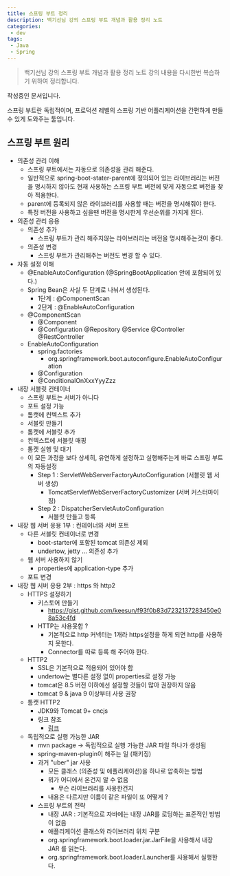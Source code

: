 ```yaml
---
title: 스프링 부트 정리
description: 백기선님 강의 스프링 부트 개념과 활용 정리 노트
categories:
 - dev
tags:
 - Java
 - Spring
---
```

> 백기선님 강의 스프링 부트 개념과 활용 정리 노트
강의 내용을 다시한번 복습하기 위하여 정리합니다.

작성중인 문서입니다.

스프링 부트란 독립적이며, 프로덕션 레벨의 스프링 기반 어플리케이션을 간편하게 만들수 있게 도와주는 툴입니다. 

## 스프링 부트 원리

* 의존성 관리 이해
  * 스프링 부트에서는 자동으로 의존성을 관리 해준다.
  * 일반적으로 spring-boot-stater-parent에 정의되어 있는 라이브러리는 버전을 명시하지 않아도 현재 사용하는 스프링 부트 버전에 맞게 자동으로 버전을 찾아 적용한다.
  * parent에 등록되지 않은 라이브러리를 사용할 때는 버전을 명시해줘야 한다.
  * 특정 버전을 사용하고 싶을땐 버전을 명시한게 우선순위를 가지게 된다.
* 의존성 관리 응용
  * 의존성 추가
    * 스프링 부트가 관리 해주지않는 라이브러리는 버전을 명시해주는것이 좋다.
  * 의존성 변경
    * 스프링 부트가 관리해주는 버전도 변경 할 수 있다.
* 자동 설정 이해
  * @EnableAutoConfiguration (@SpringBootApplication 안에 포함되어 있다.)
  * Spring Bean은 사실 두 단계로 나눠서 생성된다.
    * 1단계 : @ComponentScan
    * 2단계 : @EnableAutoConfiguration
  * @ComponentScan
    * @Component
    * @Configuration @Repository @Service @Controller @RestController
  * EnableAutoConfiguration
    * spring.factories
      * org.springframework.boot.autoconfigure.EnableAutoConfiguration
    * @Configuration
    * @ConditionalOnXxxYyyZzz
* 내장 서블릿 컨테이너
  * 스프링 부트는 서버가 아니다
  * 포트 설정 가능
  * 톰캣에 컨텍스트 추가
  * 서블릿 만들기
  * 톰캣에 서블릿 추가
  * 컨텍스트에 서블릿 매핑
  * 톰캣 실행 및 대기
  * 이 모든 과정을 보다 상세히, 유연하게 설정하고 실행해주는게 바로 스프링 부트의 자동설정
    * Step 1 : ServletWebServerFactoryAutoConfiguration (서블릿 웹 서버 생성)
      * TomcatServletWebServerFactoryCustomizer (서버 커스터마이징)
    * Step 2 : DispatcherServletAutoConfiguration
      * 서블릿 만들고 등록
* 내장 웹 서버 응용 1부 : 컨테이너와 서버 포트
  * 다른 서블릿 컨테이너로 변경
    * boot-starter에 포함된 tomcat 의존성 제외
    * undertow, jetty ... 의존성 추가
  * 웹 서버 사용하지 않기
    * properties에 application-type 추가
  * 포트 변경
* 내장 웹 서버 응용 2부 : https 와 http2
  * HTTPS 설정하기
    * 키스토어 만들기
      * https://gist.github.com/keesun/f93f0b83d7232137283450e08a53c4fd
    * HTTP는 사용못함 ?
      * 기본적으로 http 커넥터는 1개라 https설정을 하게 되면 http를 사용하지 못한다.
      * Connector를 따로 등록 해 주어야 한다.
  * HTTP2
    * SSL은 기본적으로 적용되어 있어야 함
    * undertow는 별다른 설정 없이 properties로 설정 가능
    * tomcat은 8.5 버전 이하에선 설정할 것들이 많아 권장하지 않음
    * tomcat 9 & java 9 이상부터 사용 권장
  * 톰캣 HTTP2
    * JDK9와 Tomcat 9+ cncjs
    * 링크 참조
      * [링크](https://docs.spring.io/spring-boot/docs/current/reference/html/howto.html#howto-embedded-web-servers)
  * 독립적으로 실행 가능한 JAR
    * mvn package -> 독립적으로 실행 가능한 JAR 파일 하나가 생성됨
    * spring-maven-plugin이 해주는 일 (패키징)
    * 과거 "uber" jar 사용
      * 모든 클래스 (의존성 및 애플리케이션)을 하나로 압축하는 방법
      * 뭐가 어디에서 온건지 알 수 없음
        * 무슨 라이브러리를 사용한건지
      * 내용은 다르지만 이름이 같은 파일이 또 어떻게 ?
    * 스프링 부트의 전략 
      * 내장 JAR : 기본적으로 자바에는 내장 JAR를 로딩하는 표준적인 방법이 없음
      * 애플리케이션 클래스와 라이브러리 위치 구분
      * org.springframework.boot.loader.jar.JarFile을 사용해서 내장 JAR 를 읽는다.
      * org.springframework.boot.loader.Launcher를 사용해서 실행한다.
